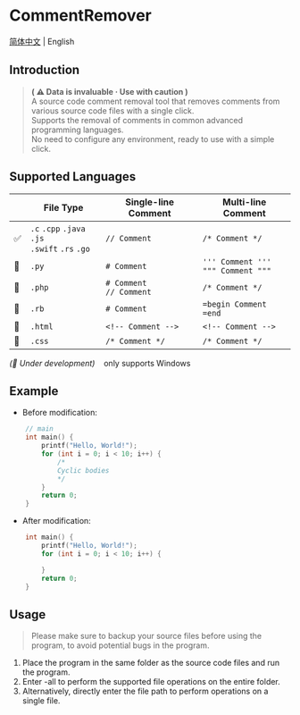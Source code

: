 # CommentRemover
[简体中文](./README.md) | English

## Introduction

> <b>( ⚠️ Data is invaluable · Use with caution )</b>  
A source code comment removal tool that removes comments from various source code files with a single click.  
Supports the removal of comments in common advanced programming languages.  
No need to configure any environment, ready to use with a simple click.

## Supported Languages

||File Type|Single-line Comment|Multi-line Comment|
|---|---|---|---|
|✅|`.c` `.cpp` `.java` `.js`<br>`.swift` `.rs` `.go`|`// Comment`|`/* Comment */`|
|🚧|`.py`       |`# Comment`        |`''' Comment '''`<br>`""" Comment """`|
|🚧|`.php`      |`# Comment`<br>`// Comment` |`/* Comment */`|
|🚧|`.rb`       |`# Comment`        |`=begin Comment =end`|
|🚧|`.html`     |`<!-- Comment -->` |`<!-- Comment -->`|
|🚧|`.css`      |`/* Comment */`    |`/* Comment */`|

<i>(🚧 Under development)</i>&nbsp;&nbsp;&nbsp;&nbsp;only supports Windows

## Example
 - Before modification:
```c
    // main
    int main() {
        printf("Hello, World!"); 
        for (int i = 0; i < 10; i++) {       
            /*
            Cyclic bodies
            */
        }
        return 0;
    }
```
 - After modification:
```c
    int main() {
        printf("Hello, World!"); 
        for (int i = 0; i < 10; i++) {       

        }
        return 0;
    }
```

## Usage

> Please make sure to backup your source files before using the program,
>to avoid potential bugs in the program.

1. Place the program in the same folder as the source code files and run the program.
2. Enter -all to perform the supported file operations on the entire folder.
3. Alternatively, directly enter the file path to perform operations on a single file.
